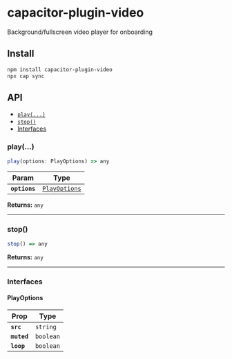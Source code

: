# capacitor-plugin-video

Background/fullscreen video player for onboarding

## Install

```bash
npm install capacitor-plugin-video
npx cap sync
```

## API

<docgen-index>

* [`play(...)`](#play)
* [`stop()`](#stop)
* [Interfaces](#interfaces)

</docgen-index>

<docgen-api>
<!--Update the source file JSDoc comments and rerun docgen to update the docs below-->

### play(...)

```typescript
play(options: PlayOptions) => any
```

| Param         | Type                                                |
| ------------- | --------------------------------------------------- |
| **`options`** | <code><a href="#playoptions">PlayOptions</a></code> |

**Returns:** <code>any</code>

--------------------


### stop()

```typescript
stop() => any
```

**Returns:** <code>any</code>

--------------------


### Interfaces


#### PlayOptions

| Prop        | Type                 |
| ----------- | -------------------- |
| **`src`**   | <code>string</code>  |
| **`muted`** | <code>boolean</code> |
| **`loop`**  | <code>boolean</code> |

</docgen-api>

